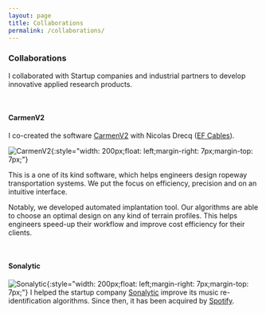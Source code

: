```yaml
---
layout: page
title: Collaborations
permalink: /collaborations/
---
```


### Collaborations
I collaborated with Startup companies and industrial partners to develop innovative 
applied research products.

<br>

#### CarmenV2
I co-created the software [CarmenV2](http://www.efcables.com/nos-logiciels/) 
with Nicolas Drecq ([EF Cables](http://www.efcables.com/)). 

![CarmenV2]({{site.url}}/img/CarmenV2.png){:style="width: 200px;float: left;margin-right: 7px;margin-top: 7px;"}

This is a one of its kind software, which helps engineers design ropeway transportation
systems. We put the focus on efficiency, precision and on an intuitive interface. 

Notably, we developed automated implantation tool. Our algorithms are able to choose an 
optimal design on any kind of terrain profiles. This helps engineers speed-up their workflow
and improve cost efficiency for their clients.
 
<br>

#### Sonalytic
![Sonalytic]({{site.url}}/img/Sonalytic.png){:style="width: 200px;float: left;margin-right: 7px;margin-top: 7px;"}
I helped the startup company [Sonalytic](https://www.sonalytic.com/) improve its music re-identification algorithms. 
Since then, it has been acquired by [Spotify](https://www.spotify.com).